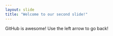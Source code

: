 ```yaml
---
layout: slide
title: "Welcome to our second slide!"
---
```

GitHub is awesome!
Use the left arrow to go back!
